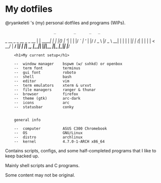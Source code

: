 # My dotfiles
  @ryankeleti 's (my) personal dotfiles and programs (WIPs).

                          _        _      _   _ 
   _ __ _   _  __ _ _ __ | | _____| | ___| |_(_)
  | '__| | | |/ _` | '_ \| |/ / _ \ |/ _ \ __| |
  | |  | |_| | (_| | | | |   <  __/ |  __/ |_| |
  |_|   \__, |\__,_|_| |_|_|\_\_ _|_|\_ _|\__|_|
        |___/                                   
            

        <h1>My current setup</h1>

        --  window manager    bspwm (w/ sxhkd) or openbox
        --  term font         terminus
        --  gui font          roboto
        --  shell             bash
        --  editor            vim
        --  term emulators    xterm & urxvt
        --  file managers     ranger & thunar
        --  browser           firefox
        --  theme (gtk)       arc-dark
        --  icons             arc
        --  statusbar         conky

        
        general info

        --  computer          ASUS C300 Chromebook
        --  OS                GNU/Linux
        --  distro            archlinux
        --  kernel            4.7.0-1-ARCH x86_64




  Contains scripts, configs, and some half-completed programs that I like to keep backed up.
 
  Mainly shell scripts and C programs.

  Some content may not be original.

